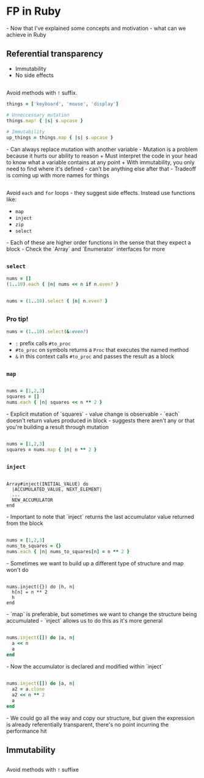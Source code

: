 # FP in Ruby

<div class="notes">
- Now that I've explained some concepts and motivation - what can we achieve in Ruby
</div>

## Referential transparency

- Immutability
- No side effects

##

Avoid methods with `!` suffix.

```ruby
things = ['keyboard', 'mouse', 'display']

# Unneccessary mutation
things.map! { |s| s.upcase }

# Immutability
up_things = things.map { |s| s.upcase }
```

<div class="notes">
- Can always replace mutation with another variable
- Mutation is a problem because it hurts our ability to reason
   + Must interpret the code in your head to know what a variable contains at any point
   + With immutability, you only need to find where it's defined - can't be anything else after that
- Tradeoff is coming up with more names for things
</div>

##

Avoid `each` and `for` loops - they suggest side effects. Instead use functions like:

 - `map`
 - `inject`
 - `zip`
 - `select`

<div class="notes">
- Each of these are higher order functions in the sense that they expect a block
- Check the `Array` and `Enumerator` interfaces for more
</div>

##

### `select`

```ruby
nums = []
(1..10).each { |n| nums << n if n.even? }
```

##

```ruby
nums = (1..10).select { |n| n.even? }
```

##

### Pro tip!

```ruby
nums = (1..10).select(&:even?)
```

- `:` prefix calls `#to_proc`
- `#to_proc` on symbols returns a `Proc` that executes the named method
- `&` in this context calls `#to_proc` and passes the result as a block

##

### `map`

##

```ruby
nums = [1,2,3]
squares = []
nums.each { |n| squares << n ** 2 }
```

<div class="notes">
- Explicit mutation of `squares` - value change is observable
- `each` doesn't return values produced in block - suggests there aren't any or
  that you're building a result through mutation
</div>

##

```ruby
nums = [1,2,3]
squares = nums.map { |n| n ** 2 }
```

##

### `inject`

##

```
Array#inject(INITIAL_VALUE) do
  |ACCUMULATED_VALUE, NEXT_ELEMENT|
  ...
  NEW_ACCUMULATOR
end
```

<div class="notes">
- Important to note that `inject` returns the last accumulator value returned from the block
</div>

##

```ruby
nums = [1,2,3]
nums_to_squares = {}
nums.each { |n| nums_to_squares[n] = n ** 2 }

```

<div class="notes">
- Sometimes we want to build up a different type of structure and map won't do
</div>

##

```
nums.inject({}) do |h, n|
  h[n] = n ** 2
  h
end
```

<div class="notes">
- `map` is preferable, but sometimes we want to change the structure being accumulated
- `inject` allows us to do this as it's more general
</div>

##

```ruby
nums.inject([]) do |a, n|
  a << n
  a
end
```

<div class="notes">
- Now the accumulator is declared and modified within `inject`
</div>

##

```ruby
nums.inject([]) do |a, n|
  a2 = a.clone
  a2 << n ** 2
  a
end
```

<div class="notes">
- We could go all the way and copy our structure, but given the expression is already
  referentially transparent, there's no point incurring the performance hit
</div>

##

## Immutability

##

Avoid methods with `!` suffixe
 
```

```



